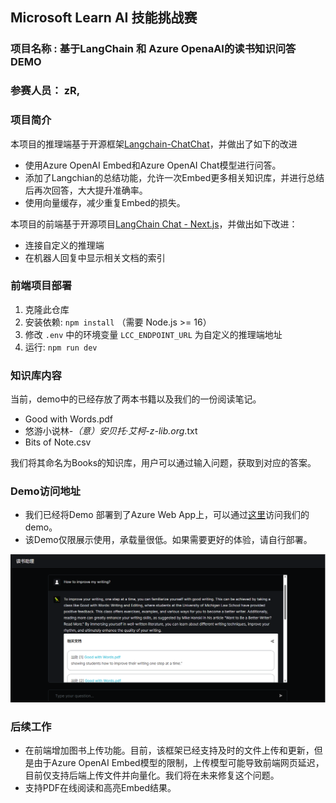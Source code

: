 ## Microsoft Learn AI 技能挑战赛
### 项目名称 : 基于LangChain 和 Azure OpenaAI的读书知识问答DEMO
### 参赛人员： zR,

### 项目简介
本项目的推理端基于开源框架[Langchain-ChatChat](https://github.com/chatchat-space/Langchain-Chatchat)，并做出了如下的改进
+ 使用Azure OpenAI Embed和Azure OpenAI Chat模型进行问答。
+ 添加了Langchian的总结功能，允许一次Embed更多相关知识库，并进行总结后再次回答，大大提升准确率。
+ 使用向量缓存，减少重复Embed的损失。

本项目的前端基于开源项目[LangChain Chat - Next.js](https://github.com/zahidkhawaja/langchain-chat-nextjs)，并做出如下改进：
+ 连接自定义的推理端
+ 在机器人回复中显示相关文档的索引

### 前端项目部署

1. 克隆此仓库
2. 安装依赖: `npm install` （需要 Node.js >= 16）
3. 修改 `.env` 中的环境变量 `LCC_ENDPOINT_URL` 为自定义的推理端地址
4. 运行: `npm run dev`


### 知识库内容
当前，demo中的已经存放了两本书籍以及我们的一份阅读笔记。
+ Good with Words.pdf
+ 悠游小说林-_（意）安贝托·艾柯_-_z-lib.org_.txt
+ Bits of Note.csv

我们将其命名为Books的知识库，用户可以通过输入问题，获取到对应的答案。

### Demo访问地址
+ 我们已经将Demo 部署到了Azure Web App上，可以通过[这里](https://wonderful-sea-0b60a9b00.3.azurestaticapps.net/)访问我们的demo。
+ 该Demo仅限展示使用，承载量很低。如果需要更好的体验，请自行部署。

![](./imgs/book-copilot-demo.png)

### 后续工作
+ 在前端增加图书上传功能。目前，该框架已经支持及时的文件上传和更新，但是由于Azure OpenAI Embed模型的限制，上传模型可能导致前端网页延迟，目前仅支持后端上传文件并向量化。我们将在未来修复这个问题。
+ 支持PDF在线阅读和高亮Embed结果。